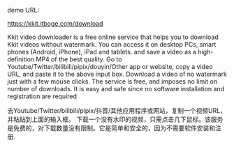 demo URL:

https://kkit.itboge.com/download

Kkit video downloader is a free online service that helps you to download Kkit videos without watermark. You can access it on desktop PCs, smart phones (Android, iPhone), iPad and tablets. and save a video as a high-definition MP4 of the best quality.
Go to Youtube/Twitter/bilibili/pipix/douyin/Other app or website, copy a video URL, and paste it to the above input box. Download a video of no watermark just with a few mouse clicks. The service is free, and imposes no limit on number of downloads. It is easy and safe since no software installation and registration are required

去Youtube/Twitter/bilibili/pipix/抖音/其他应用程序或网站，复制一个视频URL，并粘贴到上面的输入框。
下载一个没有水印的视频，只需点击几下鼠标。该服务是免费的，对下载数量没有限制。它是简单和安全的，因为不需要软件安装和注册.
